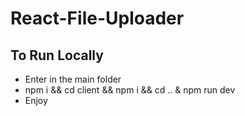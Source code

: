 # React-File-Uploader

## To Run Locally

* Enter in the main folder
* npm i && cd client && npm i && cd .. & npm run dev
* Enjoy
